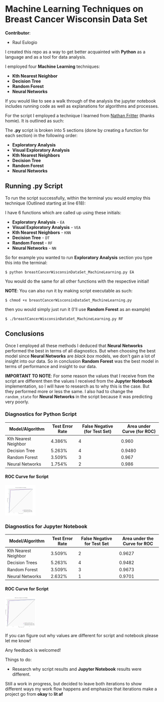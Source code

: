# Machine Learning Techniques on Breast Cancer Wisconsin Data Set

**Contributor**:
+ Raul Eulogio

I created this repo as a way to get better acquainted with **Python** as a language and as a tool for data analysis. 

I employed four **Machine Learning** techniques:
+ **Kth Nearest Neighbor**
+ **Decision Tree**
+ **Random Forest**
+ **Neural Networks**

If you would like to see a walk through of the analysis the jupyter notebook includes running code as well as explanations for algorithms and processes. 

For the script I employed a technique I learned from [Nathan Fritter](https://github.com/Njfritter) (thanks homie). It is outlined as such:

The **.py** script is broken into 5 sections (done by creating a function for each section) in the following order:
+ **Exploratory Analysis**
+ **Visual Exploratory Analysis**
+ **Kth Nearest Neighbors**
+ **Decision Tree**
+ **Random Forest**
+ **Neural Networks**

## Running .py Script

To run the script successfully, within the terminal you would employ this technique (Outlined starting at line 618):

I have 6 functions which are called up using these initials:
+ **Exploratory Analysis** - `EA`
+ **Visual Exploratory Analysis** - `VEA`
+ **Kth Nearest Neighbors** - `KNN`
+ **Decision Tree** - `DT`
+ **Random Forest** - `RF`
+ **Neural Networks** - `NN`

So for example you wanted to run **Exploratory Analysis** section you type this into the terminal:

	$ python breastCancerWisconsinDataSet_MachineLearning.py EA

You would do the same for all other functions with the respective initial!

**NOTE**: You can also run it by making script executable as such:

	$ chmod +x breastCancerWisconsinDataSet_MachineLearning.py

then you would simply just run it (I'll use **Random Forest** as an example)

	$ ./breastCancerWisconsinDataSet_MachineLearning.py RF

## Conclusions
Once I employed all these methods I deduced that **Neural Networks** performed the best in terms of all diagnostics. But when choosing the best model since **Neural Networks** are *black box* models, we don't gain a lot of insight into our data. So in conclusion **Random Forest** was the best model in terms of performance and insight to our data. 

**IMPORTANT TO NOTE**: For some reason the values that I receive from the script are different then the values I received from the **Jupyter Notebook** implementation, so I will have to research as to why this is the case. But they performed more or less the same. I also had to change the `random_state` for **Neural Networks** in the script because it was predicting very poorly. 

### Diagnostics for Python Script

| Model/Algorithm | Test Error Rate | False Negative (for Test Set) | Area under Curve (for ROC) | 
|-----------------|-----------------|-------------------------------|----------------------------|
| Kth Nearest Neighbor | 4.386% | 4 | 0.960 | 
| Decision Tree | 5.263% | 4 | 0.9480 | 
| Random Forest | 3.509% | 3 | 0.967 |
| Neural Networks | 1.754% | 2 | 0.986 |

#### ROC Curve for Script
<img src="images/rocScript.png" style="width: 100px;"/>

### Diagnostics for Jupyter Notebook

| Model/Algorithm 	| Test Error Rate 	| False Negative for Test Set 	| Area under the Curve for ROC | 
|-----------------|-----------------|-------------------------------|----------------------------|
| Kth Nearest Neighbor 	| 3.509% |	2 |	0.9627 | 
| Decision Trees 	| 5.263% 	| 4 |	0.9482 | 
| Random Forest 	| 3.509% 	| 3 	| 0.9673 | 
| Neural Networks 	| 2.632% 	| 1 	| 0.9701 | 

#### ROC Curve for Script
<img src="images/rocNotebook.png" style="width: 100px;"/>

If you can figure out why values are different for script and notebook please let me know!

Any feedback is welcomed!

Things to do:
+ Research why script results and **Jupyter Notebook** results were different.   

Still a work in progress, but decided to leave both iterations to show different ways my work flow happens and emphasize that iterations make a project go from **okay** to **lit af** 